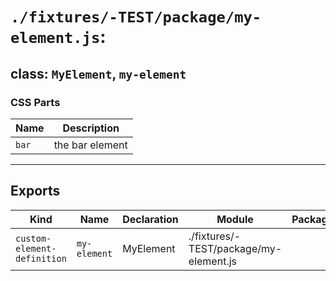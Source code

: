 # `./fixtures/-TEST/package/my-element.js`:

## class: `MyElement`, `my-element`

### CSS Parts

| Name  | Description     |
| ----- | --------------- |
| `bar` | the bar element |

<hr/>

## Exports

| Kind                        | Name         | Declaration | Module                                 | Package |
| --------------------------- | ------------ | ----------- | -------------------------------------- | ------- |
| `custom-element-definition` | `my-element` | MyElement   | ./fixtures/-TEST/package/my-element.js |         |
